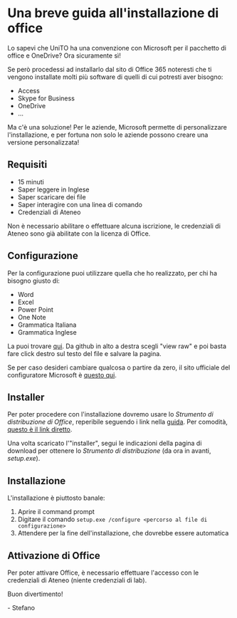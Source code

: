 # Una breve guida all'installazione di office

Lo sapevi che UniTO ha una convenzione con Microsoft per il pacchetto di office e OneDrive? Ora sicuramente sì!

Se però procedessi ad installarlo dal sito di Office 365 noteresti che ti vengono installate molti più software di quelli di cui potresti aver bisogno:

- Access
- Skype for Business
- OneDrive
- ...

Ma c'è una soluzione! Per le aziende, Microsoft permette di personalizzare l'installazione, e per fortuna non solo le aziende possono creare una versione personalizzata!

## Requisiti

- 15 minuti
- Saper leggere in Inglese
- Saper scaricare dei file
- Saper interagire con una linea di comando
- Credenziali di Ateneo

Non è necessario abilitare o effettuare alcuna iscrizione, le credenziali di Ateneo sono già abilitate con la licenza di Office.

## Configurazione

Per la configurazione puoi utilizzare quella che ho realizzato, per chi ha bisogno giusto di:

- Word
- Excel
- Power Point
- One Note
- Grammatica Italiana
- Grammatica Inglese

La puoi trovare [qui](Configurazione.xml). Da github in alto a destra scegli "view raw" e poi basta fare click destro sul testo del file e salvare la pagina.

Se per caso desideri cambiare qualcosa o partire da zero, il sito ufficiale del configuratore Microsoft è [questo qui](https://config.office.com/deploymentsettings).

## Installer

Per poter procedere con l'installazione dovremo usare lo _Strumento di distribuzione di Office_, reperibile seguendo i link nella [guida](https://docs.microsoft.com/it-it/deployoffice/overview-office-deployment-tool). Per comodità, [questo è il link diretto](https://www.microsoft.com/en-us/download/confirmation.aspx?id=49117).

Una volta scaricato l'"installer", segui le indicazioni della pagina di download per ottenere lo _Strumento di distribuzione_ (da ora in avanti, _setup.exe_).

## Installazione

L'installazione è piuttosto banale:

1. Aprire il command prompt
2. Digitare il comando `setup.exe /configure <percorso al file di configurazione>`
3. Attendere per la fine dell'installazione, che dovrebbe essere automatica

## Attivazione di Office

Per poter attivare Office, è necessario effettuare l'accesso con le credenziali di Ateneo (niente credenziali di lab).

Buon divertimento!

\- Stefano
